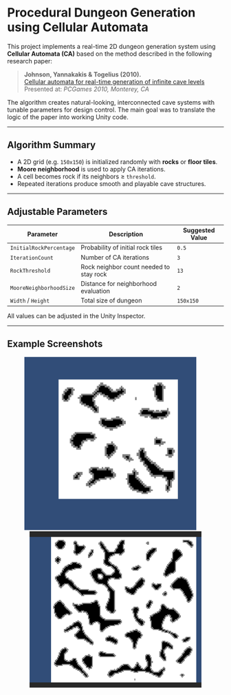 # Procedural Dungeon Generation using Cellular Automata

This project implements a real-time 2D dungeon generation system using **Cellular Automata (CA)** based on the method described in the following research paper:

> **Johnson, Yannakakis & Togelius (2010).**  
> [Cellular automata for real-time generation of infinite cave levels](https://dl.acm.org/doi/10.1145/1814256.1814266)  
> Presented at: *PCGames 2010, Monterey, CA*

The algorithm creates natural-looking, interconnected cave systems with tunable parameters for design control. The main goal was to translate the logic of the paper into working Unity code.

---

## Algorithm Summary

- A 2D grid (e.g. `150x150`) is initialized randomly with **rocks** or **floor tiles**.
- **Moore neighborhood** is used to apply CA iterations.
- A cell becomes rock if its neighbors ≥ `threshold`.
- Repeated iterations produce smooth and playable cave structures.

---

## Adjustable Parameters

| Parameter              | Description                                    | Suggested Value |
|------------------------|------------------------------------------------|-----------------|
| `InitialRockPercentage` | Probability of initial rock tiles             | `0.5`           |
| `IterationCount`       | Number of CA iterations                        | `3`             |
| `RockThreshold`        | Rock neighbor count needed to stay rock        | `13`            |
| `MooreNeighborhoodSize`| Distance for neighborhood evaluation           | `2`             |
| `Width` / `Height`     | Total size of dungeon                          | `150x150`       |

All values can be adjusted in the Unity Inspector.

---

## Example Screenshots

<div align="center">
  <img src="screenshots/dungeon1.png" alt="Example Dungeon 1" width="400" />
  &nbsp;&nbsp;&nbsp;&nbsp;&nbsp;
  <img src="screenshots/dungeon2.png" alt="Example Dungeon 2" width="400" />
</div>
